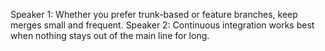 Speaker 1: Whether you prefer trunk-based or feature branches, keep merges small and frequent.
Speaker 2: Continuous integration works best when nothing stays out of the main line for long.
